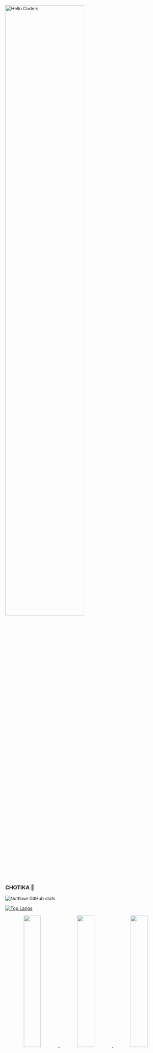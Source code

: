 <img src="https://github.com/SP-XD/SP-XD/blob/main/images/hellocoders_rounded.gif?raw=true" href="https://github.com/sp-xd" alt="Hello Coders" width="70%"/> <br>

### CHOTIKA 👋

![Nuttlove GitHub stats](https://github-readme-stats.vercel.app/api?username=nuttylove&show_icons=true&theme=react&include_all_commits=true&count_private=true&layout=compact)

[![Top Langs](https://github-readme-stats.vercel.app/api/top-langs/?username=nuttylove&langs_count=10&layout=compact&theme=react)](https://github.com/anuraghazra/github-readme-stats)

<div align="center" >
<a  href="https://github.com/nuttylove">

<img src="https://raw.githubusercontent.com/nuttylove/profile-summary-cards/master/profile-summary-card-output/nord_dark/3-stats.svg" width="32.5%">
<img src="https://raw.githubusercontent.com/nuttylove/profile-summary-cards/master/profile-summary-card-output/nord_dark/1-repos-per-language.svg" width="32.5%">
<img src="https://raw.githubusercontent.com/nuttylove/profile-summary-cards/master/profile-summary-card-output/nord_dark/2-most-commit-language.svg" width="32.5%">
  
<img alt="Chotika Pansila's Activity Graph" src="https://denvercoder1-activity-graph.herokuapp.com/graph/?username=nuttylove&bg_color=1F222E&color=F8D866&line=F85D7F&point=FFFFFF&hide_border=true&theme=react" />

</a>

